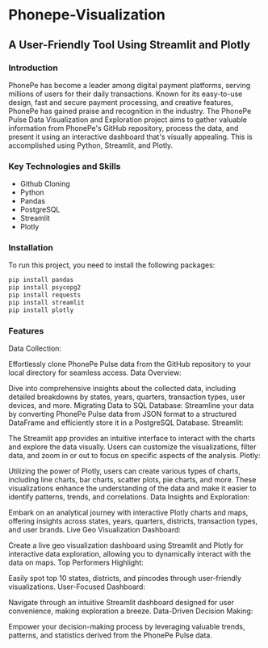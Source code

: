 # Phonepe-Visualization

## A User-Friendly Tool Using Streamlit and Plotly

### Introduction

PhonePe has become a leader among digital payment platforms, serving millions of users for their daily transactions. Known for its easy-to-use design, fast and secure payment processing, and creative features, PhonePe has gained praise and recognition in the industry. The PhonePe Pulse Data Visualization and Exploration project aims to gather valuable information from PhonePe's GitHub repository, process the data, and present it using an interactive dashboard that's visually appealing. This is accomplished using Python, Streamlit, and Plotly.

### Key Technologies and Skills

- Github Cloning
- Python
- Pandas
- PostgreSQL
- Streamlit
- Plotly

### Installation

To run this project, you need to install the following packages:

```bash
pip install pandas
pip install psycopg2
pip install requests
pip install streamlit
pip install plotly
```

### Features
Data Collection:

Effortlessly clone PhonePe Pulse data from the GitHub repository to your local directory for seamless access.
Data Overview: 

Dive into comprehensive insights about the collected data, including detailed breakdowns by states, years, quarters, transaction types, user devices, and more.
Migrating Data to SQL Database: Streamline your data by converting PhonePe Pulse data from JSON format to a structured DataFrame and efficiently store it in a PostgreSQL Database.
Streamlit:

The Streamlit app provides an intuitive interface to interact with the charts and explore the data visually. Users can customize the visualizations, filter data, and zoom in or out to focus on specific aspects of the analysis.
Plotly: 

Utilizing the power of Plotly, users can create various types of charts, including line charts, bar charts, scatter plots, pie charts, and more. These visualizations enhance the understanding of the data and make it easier to identify patterns, trends, and correlations.
Data Insights and Exploration: 

Embark on an analytical journey with interactive Plotly charts and maps, offering insights across states, years, quarters, districts, transaction types, and user brands.
Live Geo Visualization Dashboard: 

Create a live geo visualization dashboard using Streamlit and Plotly for interactive data exploration, allowing you to dynamically interact with the data on maps.
Top Performers Highlight: 

Easily spot top 10 states, districts, and pincodes through user-friendly visualizations.
User-Focused Dashboard: 

Navigate through an intuitive Streamlit dashboard designed for user convenience, making exploration a breeze.
Data-Driven Decision Making: 

Empower your decision-making process by leveraging valuable trends, patterns, and statistics derived from the PhonePe Pulse data.


